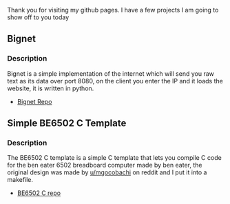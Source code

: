 Thank you for visiting my github pages. I have a few projects I am going to show off to you today

## Bignet
### Description
Bignet is a simple implementation of the internet which will send you raw text as its data over port 8080, on the client you enter the IP and it loads the website, it is written in python.
- [Bignet Repo](https://github.com/ThatOSDeveloper/BigNet)

## Simple BE6502 C Template
### Description
The BE6502 C template is a simple C template that lets you compile C code for the ben eater 6502 breadboard computer made by ben eater, the original design was made by [u/mgocobachi](https://www.reddit.com/user/mgocobachi/) on reddit and I put it into a makefile.
- [BE6502 C repo](https://github.com/ThatOSDeveloper/Simple-BE6502-C-Template)
